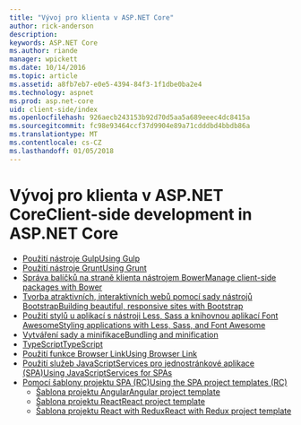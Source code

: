 ```yaml
---
title: "Vývoj pro klienta v ASP.NET Core"
author: rick-anderson
description: 
keywords: ASP.NET Core
ms.author: riande
manager: wpickett
ms.date: 10/14/2016
ms.topic: article
ms.assetid: a8fb7eb7-e0e5-4394-84f3-1f1dbe0ba2e4
ms.technology: aspnet
ms.prod: asp.net-core
uid: client-side/index
ms.openlocfilehash: 926aecb243153b92d70d5aa5a689eeec4dc8415a
ms.sourcegitcommit: fc98e93464ccf37d9904e89a71cdddbd4bbdb86a
ms.translationtype: MT
ms.contentlocale: cs-CZ
ms.lasthandoff: 01/05/2018
---
```

# <a name="client-side-development-in-aspnet-core"></a><span data-ttu-id="51019-103">Vývoj pro klienta v ASP.NET Core</span><span class="sxs-lookup"><span data-stu-id="51019-103">Client-side development in ASP.NET Core</span></span>

- [<span data-ttu-id="51019-104">Použití nástroje Gulp</span><span class="sxs-lookup"><span data-stu-id="51019-104">Using Gulp</span></span>](xref:client-side/using-gulp)
- [<span data-ttu-id="51019-105">Použití nástroje Grunt</span><span class="sxs-lookup"><span data-stu-id="51019-105">Using Grunt</span></span>](xref:client-side/using-grunt)
- [<span data-ttu-id="51019-106">Správa balíčků na straně klienta nástrojem Bower</span><span class="sxs-lookup"><span data-stu-id="51019-106">Manage client-side packages with Bower</span></span>](xref:client-side/bower)
- [<span data-ttu-id="51019-107">Tvorba atraktivních, interaktivních webů pomocí sady nástrojů Bootstrap</span><span class="sxs-lookup"><span data-stu-id="51019-107">Building beautiful, responsive sites with Bootstrap</span></span>](xref:client-side/bootstrap)
- [<span data-ttu-id="51019-108">Použití stylů u aplikací s nástroji Less, Sass a knihovnou aplikací Font Awesome</span><span class="sxs-lookup"><span data-stu-id="51019-108">Styling applications with Less, Sass, and Font Awesome</span></span>](xref:client-side/less-sass-fa)
- [<span data-ttu-id="51019-109">Vytváření sady a minifikace</span><span class="sxs-lookup"><span data-stu-id="51019-109">Bundling and minification</span></span>](xref:client-side/bundling-and-minification)
- [<span data-ttu-id="51019-110">TypeScript</span><span class="sxs-lookup"><span data-stu-id="51019-110">TypeScript</span></span>](https://www.typescriptlang.org/docs/handbook/asp-net-core.html)
- [<span data-ttu-id="51019-111">Použití funkce Browser Link</span><span class="sxs-lookup"><span data-stu-id="51019-111">Using Browser Link</span></span>](xref:client-side/using-browserlink)
- [<span data-ttu-id="51019-112">Použití služeb JavaScriptServices pro jednostránkové aplikace (SPA)</span><span class="sxs-lookup"><span data-stu-id="51019-112">Using JavaScriptServices for SPAs</span></span>](xref:client-side/spa-services)
- [<span data-ttu-id="51019-113">Pomocí šablony projektu SPA (RC)</span><span class="sxs-lookup"><span data-stu-id="51019-113">Using the SPA project templates (RC)</span></span>](xref:spa/index)
    - [<span data-ttu-id="51019-114">Šablona projektu Angular</span><span class="sxs-lookup"><span data-stu-id="51019-114">Angular project template</span></span>](xref:spa/angular)
    - [<span data-ttu-id="51019-115">Šablona projektu React</span><span class="sxs-lookup"><span data-stu-id="51019-115">React project template</span></span>](xref:spa/react)
    - [<span data-ttu-id="51019-116">Šablona projektu React with Redux</span><span class="sxs-lookup"><span data-stu-id="51019-116">React with Redux project template</span></span>](xref:spa/react-with-redux)
